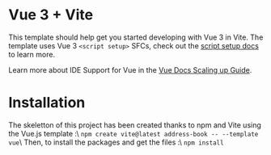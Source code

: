 # Vue 3 + Vite

This template should help get you started developing with Vue 3 in Vite. The template uses Vue 3 `<script setup>` SFCs, check out the [script setup docs](https://v3.vuejs.org/api/sfc-script-setup.html#sfc-script-setup) to learn more.

Learn more about IDE Support for Vue in the [Vue Docs Scaling up Guide](https://vuejs.org/guide/scaling-up/tooling.html#ide-support).

# Installation

The skeletton of this project has been created thanks to npm and Vite using the Vue.js template :\\
`npm create vite@latest address-book -- --template vue`\\
Then, to install the packages and get the files :\\
`npm install`
